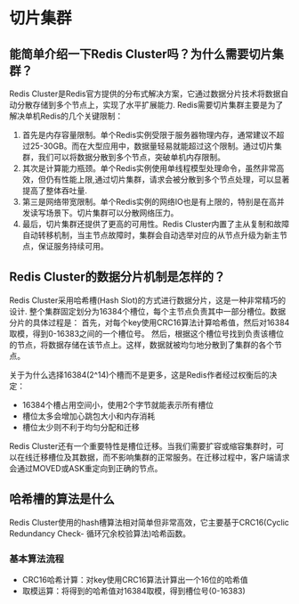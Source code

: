 # 切片集群

## 能简单介绍一下Redis Cluster吗？为什么需要切片集群？
Redis Cluster是Redis官方提供的分布式解决方案，它通过数据分片技术将数据自动分散存储到多个节点上，实现了水平扩展能力.
Redis需要切片集群主要是为了解决单机Redis的几个关键限制：
1. 首先是内存容量限制。单个Redis实例受限于服务器物理内存，通常建议不超过25-30GB。而在大型应用中，数据量轻易就能超过这个限制。通过切片集群，我们可以将数据分散到多个节点，突破单机内存限制。
2. 其次是计算能力瓶颈。单个Redis实例使用单线程模型处理命令，虽然非常高效，但仍有性能上限,通过切片集群，请求会被分散到多个节点处理，可以显著提高了整体吞吐量.
3. 第三是网络带宽限制。单个Redis实例的网络IO也是有上限的，特别是在高并发读写场景下。切片集群可以分散网络压力。
4. 最后，切片集群还提供了更高的可用性。Redis Cluster内置了主从复制和故障自动转移机制，当主节点故障时，集群会自动选举对应的从节点升级为新主节点，保证服务持续可用。

## Redis Cluster的数据分片机制是怎样的？
Redis Cluster采用哈希槽(Hash Slot)的方式进行数据分片，这是一种非常精巧的设计.
整个集群固定划分为16384个槽位，每个主节点负责其中一部分槽位。数据分片的具体过程是：
首先，对每个key使用CRC16算法计算哈希值，然后对16384取模，得到0-16383之间的一个槽位号。
然后，根据这个槽位号找到负责该槽位的节点，将数据存储在该节点上。这样，数据就被均匀地分散到了集群的各个节点。

关于为什么选择16384(2^14)个槽而不是更多，这是Redis作者经过权衡后的决定：
- 16384个槽占用空间小，使用2个字节就能表示所有槽位
- 槽位太多会增加心跳包大小和内存消耗
- 槽位太少则不利于均匀分配和迁移

Redis Cluster还有一个重要特性是槽位迁移。当我们需要扩容或缩容集群时，可以在线迁移槽位及其数据，而不影响集群的正常服务。在迁移过程中，客户端请求会通过MOVED或ASK重定向到正确的节点。

## 哈希槽的算法是什么
Redis Cluster使用的hash槽算法相对简单但非常高效，它主要基于CRC16(Cyclic Redundancy Check- 循环冗余校验算法)哈希函数。
### 基本算法流程
- CRC16哈希计算：对key使用CRC16算法计算出一个16位的哈希值
- 取模运算：将得到的哈希值对16384取模，得到槽位号(0-16383)



